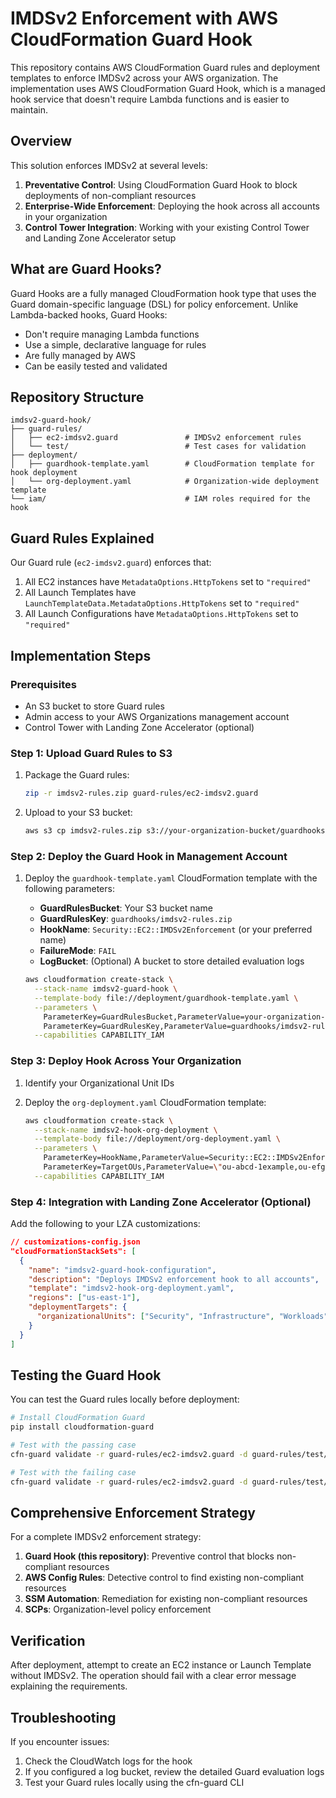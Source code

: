 # IMDSv2 Enforcement with AWS CloudFormation Guard Hook

This repository contains AWS CloudFormation Guard rules and deployment templates to enforce IMDSv2 across your AWS organization. The implementation uses AWS CloudFormation Guard Hook, which is a managed hook service that doesn't require Lambda functions and is easier to maintain.

## Overview

This solution enforces IMDSv2 at several levels:

1. **Preventative Control**: Using CloudFormation Guard Hook to block deployments of non-compliant resources
2. **Enterprise-Wide Enforcement**: Deploying the hook across all accounts in your organization
3. **Control Tower Integration**: Working with your existing Control Tower and Landing Zone Accelerator setup

## What are Guard Hooks?

Guard Hooks are a fully managed CloudFormation hook type that uses the Guard domain-specific language (DSL) for policy enforcement. Unlike Lambda-backed hooks, Guard Hooks:

- Don't require managing Lambda functions
- Use a simple, declarative language for rules
- Are fully managed by AWS
- Can be easily tested and validated

## Repository Structure

```
imdsv2-guard-hook/
├── guard-rules/
│   ├── ec2-imdsv2.guard               # IMDSv2 enforcement rules
│   └── test/                          # Test cases for validation
├── deployment/
│   ├── guardhook-template.yaml        # CloudFormation template for hook deployment
│   └── org-deployment.yaml            # Organization-wide deployment template
└── iam/                               # IAM roles required for the hook
```

## Guard Rules Explained

Our Guard rule (`ec2-imdsv2.guard`) enforces that:

1. All EC2 instances have `MetadataOptions.HttpTokens` set to `"required"`
2. All Launch Templates have `LaunchTemplateData.MetadataOptions.HttpTokens` set to `"required"`
3. All Launch Configurations have `MetadataOptions.HttpTokens` set to `"required"`

## Implementation Steps

### Prerequisites

- An S3 bucket to store Guard rules
- Admin access to your AWS Organizations management account
- Control Tower with Landing Zone Accelerator (optional)

### Step 1: Upload Guard Rules to S3

1. Package the Guard rules:
   ```bash
   zip -r imdsv2-rules.zip guard-rules/ec2-imdsv2.guard
   ```

2. Upload to your S3 bucket:
   ```bash
   aws s3 cp imdsv2-rules.zip s3://your-organization-bucket/guardhooks/
   ```

### Step 2: Deploy the Guard Hook in Management Account

1. Deploy the `guardhook-template.yaml` CloudFormation template with the following parameters:
   - **GuardRulesBucket**: Your S3 bucket name
   - **GuardRulesKey**: `guardhooks/imdsv2-rules.zip`
   - **HookName**: `Security::EC2::IMDSv2Enforcement` (or your preferred name)
   - **FailureMode**: `FAIL`
   - **LogBucket**: (Optional) A bucket to store detailed evaluation logs

   ```bash
   aws cloudformation create-stack \
     --stack-name imdsv2-guard-hook \
     --template-body file://deployment/guardhook-template.yaml \
     --parameters \
       ParameterKey=GuardRulesBucket,ParameterValue=your-organization-bucket \
       ParameterKey=GuardRulesKey,ParameterValue=guardhooks/imdsv2-rules.zip \
     --capabilities CAPABILITY_IAM
   ```

### Step 3: Deploy Hook Across Your Organization

1. Identify your Organizational Unit IDs

2. Deploy the `org-deployment.yaml` CloudFormation template:
   ```bash
   aws cloudformation create-stack \
     --stack-name imdsv2-hook-org-deployment \
     --template-body file://deployment/org-deployment.yaml \
     --parameters \
       ParameterKey=HookName,ParameterValue=Security::EC2::IMDSv2Enforcement \
       ParameterKey=TargetOUs,ParameterValue=\"ou-abcd-1example,ou-efgh-2example\" \
     --capabilities CAPABILITY_IAM
   ```

### Step 4: Integration with Landing Zone Accelerator (Optional)

Add the following to your LZA customizations:

```json
// customizations-config.json
"cloudFormationStackSets": [
  {
    "name": "imdsv2-guard-hook-configuration",
    "description": "Deploys IMDSv2 enforcement hook to all accounts",
    "template": "imdsv2-hook-org-deployment.yaml",
    "regions": ["us-east-1"],
    "deploymentTargets": {
      "organizationalUnits": ["Security", "Infrastructure", "Workloads"]
    }
  }
]
```

## Testing the Guard Hook

You can test the Guard rules locally before deployment:

```bash
# Install CloudFormation Guard
pip install cloudformation-guard

# Test with the passing case
cfn-guard validate -r guard-rules/ec2-imdsv2.guard -d guard-rules/test/ec2-imdsv2-pass.json

# Test with the failing case
cfn-guard validate -r guard-rules/ec2-imdsv2.guard -d guard-rules/test/ec2-imdsv2-fail.json
```

## Comprehensive Enforcement Strategy

For a complete IMDSv2 enforcement strategy:

1. **Guard Hook (this repository)**: Preventive control that blocks non-compliant resources
2. **AWS Config Rules**: Detective control to find existing non-compliant resources
3. **SSM Automation**: Remediation for existing non-compliant resources
4. **SCPs**: Organization-level policy enforcement

## Verification

After deployment, attempt to create an EC2 instance or Launch Template without IMDSv2. The operation should fail with a clear error message explaining the requirements.

## Troubleshooting

If you encounter issues:

1. Check the CloudWatch logs for the hook
2. If you configured a log bucket, review the detailed Guard evaluation logs
3. Test your Guard rules locally using the cfn-guard CLI
